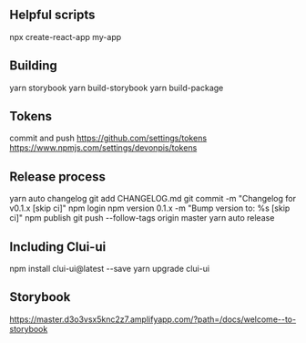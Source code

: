 ## Helpful scripts

npx create-react-app my-app

## Building

yarn storybook
yarn build-storybook
yarn build-package

## Tokens

commit and push
https://github.com/settings/tokens
https://www.npmjs.com/settings/devonpis/tokens

## Release process

yarn auto changelog
git add CHANGELOG.md
git commit -m "Changelog for v0.1.x [skip ci]"
npm login
npm version 0.1.x -m "Bump version to: %s [skip ci]"
npm publish
git push --follow-tags origin master
yarn auto release

## Including Clui-ui

npm install clui-ui@latest --save
yarn upgrade clui-ui

## Storybook

https://master.d3o3vsx5knc2z7.amplifyapp.com/?path=/docs/welcome--to-storybook